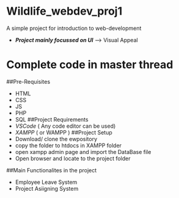 # Wildlife_webdev_proj1
A simple project for introduction to web-development 
- **_Project mainly focussed on UI_** --> Visual Appeal
# Complete code in master thread
##Pre-Requisites
- HTML
- CSS
- JS
- PHP
- SQL
##Project Requirements
- _VSCode_ ( Any code editor can be used)
- _XAMPP_ ( or WAMPP )
##Project Setup
- Download/ clone the ewpository
- copy the folder to htdocs in XAMPP folder
- open xampp admin page and import the DataBase file
- Open browser and locate to the project folder

##Main Functionalites in the project
- Employee Leave System
- Project Asiigning System
